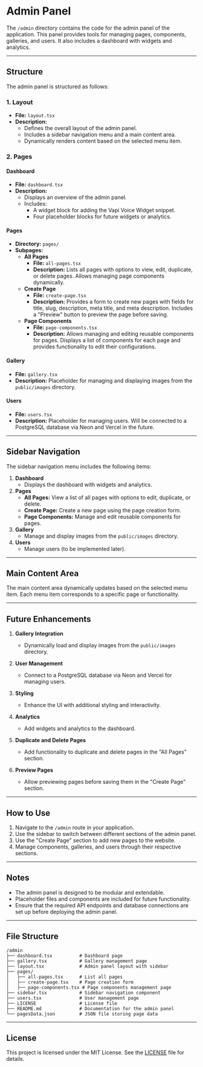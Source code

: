 # Admin Panel

The `/admin` directory contains the code for the admin panel of the application. This panel provides tools for managing pages, components, galleries, and users. It also includes a dashboard with widgets and analytics.

---

## Structure

The admin panel is structured as follows:

### **1. Layout**
- **File:** `layout.tsx`
- **Description:** 
  - Defines the overall layout of the admin panel.
  - Includes a sidebar navigation menu and a main content area.
  - Dynamically renders content based on the selected menu item.

### **2. Pages**
#### **Dashboard**
- **File:** `dashboard.tsx`
- **Description:** 
  - Displays an overview of the admin panel.
  - Includes:
    - A widget block for adding the Vapi Voice Widget snippet.
    - Four placeholder blocks for future widgets or analytics.

#### **Pages**
- **Directory:** `pages/`
- **Subpages:**
  - **All Pages**
    - **File:** `all-pages.tsx`
    - **Description:** Lists all pages with options to view, edit, duplicate, or delete pages. Allows managing page components dynamically.
  - **Create Page**
    - **File:** `create-page.tsx`
    - **Description:** Provides a form to create new pages with fields for title, slug, description, meta title, and meta description. Includes a "Preview" button to preview the page before saving.
  - **Page Components**
    - **File:** `page-components.tsx`
    - **Description:** Allows managing and editing reusable components for pages. Displays a list of components for each page and provides functionality to edit their configurations.

#### **Gallery**
- **File:** `gallery.tsx`
- **Description:** Placeholder for managing and displaying images from the `public/images` directory.

#### **Users**
- **File:** `users.tsx`
- **Description:** Placeholder for managing users. Will be connected to a PostgreSQL database via Neon and Vercel in the future.

---

## Sidebar Navigation

The sidebar navigation menu includes the following items:

1. **Dashboard**
   - Displays the dashboard with widgets and analytics.
2. **Pages**
   - **All Pages:** View a list of all pages with options to edit, duplicate, or delete.
   - **Create Page:** Create a new page using the page creation form.
   - **Page Components:** Manage and edit reusable components for pages.
3. **Gallery**
   - Manage and display images from the `public/images` directory.
4. **Users**
   - Manage users (to be implemented later).

---

## Main Content Area

The main content area dynamically updates based on the selected menu item. Each menu item corresponds to a specific page or functionality.

---

## Future Enhancements

1. **Gallery Integration**
   - Dynamically load and display images from the `public/images` directory.

2. **User Management**
   - Connect to a PostgreSQL database via Neon and Vercel for managing users.

3. **Styling**
   - Enhance the UI with additional styling and interactivity.

4. **Analytics**
   - Add widgets and analytics to the dashboard.

5. **Duplicate and Delete Pages**
   - Add functionality to duplicate and delete pages in the "All Pages" section.

6. **Preview Pages**
   - Allow previewing pages before saving them in the "Create Page" section.

---

## How to Use

1. Navigate to the `/admin` route in your application.
2. Use the sidebar to switch between different sections of the admin panel.
3. Use the "Create Page" section to add new pages to the website.
4. Manage components, galleries, and users through their respective sections.

---

## Notes

- The admin panel is designed to be modular and extendable.
- Placeholder files and components are included for future functionality.
- Ensure that the required API endpoints and database connections are set up before deploying the admin panel.

---

## File Structure

```
/admin
├── dashboard.tsx          # Dashboard page
├── gallery.tsx            # Gallery management page
├── layout.tsx             # Admin panel layout with sidebar
├── pages/
│   ├── all-pages.tsx      # List all pages
│   ├── create-page.tsx    # Page creation form
│   ├── page-components.tsx # Page components management page
├── sidebar.tsx            # Sidebar navigation component
├── users.tsx              # User management page
├── LICENSE                # License file
├── README.md              # Documentation for the admin panel
└── pagesData.json         # JSON file storing page data
```

---

## License

This project is licensed under the MIT License. See the [LICENSE](LICENSE) file for details.